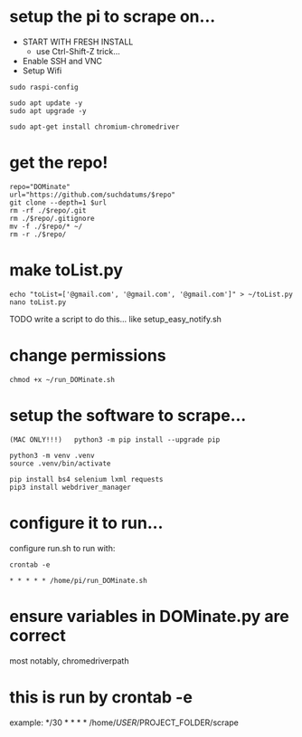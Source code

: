 # setup the pi to scrape on...

- START WITH FRESH INSTALL
    - use Ctrl-Shift-Z trick...
- Enable SSH and VNC
- Setup Wifi


```
sudo raspi-config

sudo apt update -y
sudo apt upgrade -y

sudo apt-get install chromium-chromedriver
```

# get the repo!
```
repo="DOMinate"
url="https://github.com/suchdatums/$repo"
git clone --depth=1 $url
rm -rf ./$repo/.git
rm ./$repo/.gitignore
mv -f ./$repo/* ~/
rm -r ./$repo/
```

# make toList.py
```
echo "toList=['@gmail.com', '@gmail.com', '@gmail.com']" > ~/toList.py
nano toList.py
```
TODO write a script to do this... like setup_easy_notify.sh

# change permissions
```
chmod +x ~/run_DOMinate.sh
```

# setup the software to scrape... 
```
(MAC ONLY!!!)   python3 -m pip install --upgrade pip
```


```
python3 -m venv .venv
source .venv/bin/activate

pip install bs4 selenium lxml requests
pip3 install webdriver_manager
```

# configure it to run...

configure run.sh to run with:
```
crontab -e

* * * * * /home/pi/run_DOMinate.sh
```

# ensure variables in DOMinate.py are correct
most notably, chromedriverpath


# this is run by crontab -e
example:
*/30 * * * * /home/$USER/$PROJECT_FOLDER/scrape
